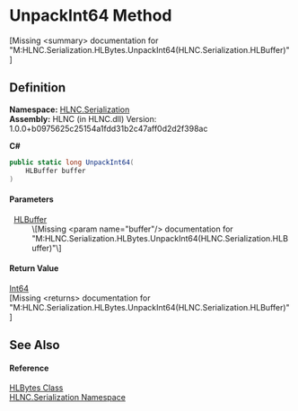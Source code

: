 # UnpackInt64 Method


\[Missing &lt;summary&gt; documentation for "M:HLNC.Serialization.HLBytes.UnpackInt64(HLNC.Serialization.HLBuffer)"\]



## Definition
**Namespace:** <a href="N_HLNC_Serialization">HLNC.Serialization</a>  
**Assembly:** HLNC (in HLNC.dll) Version: 1.0.0+b0975625c25154a1fdd31b2c47aff0d2d2f398ac

**C#**
``` C#
public static long UnpackInt64(
	HLBuffer buffer
)
```



#### Parameters
<dl><dt>  <a href="T_HLNC_Serialization_HLBuffer">HLBuffer</a></dt><dd>\[Missing &lt;param name="buffer"/&gt; documentation for "M:HLNC.Serialization.HLBytes.UnpackInt64(HLNC.Serialization.HLBuffer)"\]</dd></dl>

#### Return Value
<a href="https://learn.microsoft.com/dotnet/api/system.int64" target="_blank" rel="noopener noreferrer">Int64</a>  
\[Missing &lt;returns&gt; documentation for "M:HLNC.Serialization.HLBytes.UnpackInt64(HLNC.Serialization.HLBuffer)"\]

## See Also


#### Reference
<a href="T_HLNC_Serialization_HLBytes">HLBytes Class</a>  
<a href="N_HLNC_Serialization">HLNC.Serialization Namespace</a>  
